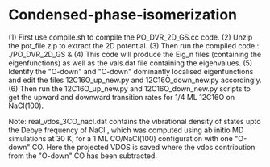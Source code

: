 # Condensed-phase-isomerization
(1) First use compile.sh to compile the PO_DVR_2D_GS.cc code.
(2) Unzip the pot_file.zip to extract the 2D potential.
(3) Then run the compiled code : ./PO_DVR_2D_GS &
(4) This code will produce the Eig_n files (containing the eigenfunctions) as well as the vals.dat file containing the eigenvalues.
(5) Identify the "O-down" and "C-down" dominantly localised eigenfunctions and edit the files 12C16O_up_new.py and 12C16O_down_new.py accordingly.
(6) Then run the 12C16O_up_new.py and 12C16O_down_new.py scripts to get the upward and downward transition rates for 1/4 ML 12C16O on NaCl(100).


Note: real_vdos_3CO_nacl.dat contains the vibrational density of states upto the Debye frequency of NaCl , which was computed using ab initio MD simulations at 30 K, for a 1 ML CO/NaCl(100) 
configuration with one "O-down" CO. Here the projected VDOS is saved where the vdos contribution from the "O-down" CO has been subtracted. 
